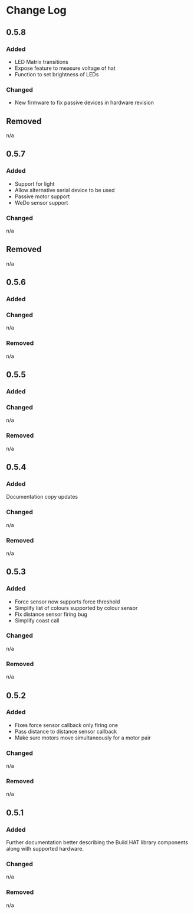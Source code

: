 # Change Log

## 0.5.8

### Added

* LED Matrix transitions
* Expose feature to measure voltage of hat
* Function to set brightness of LEDs

### Changed

* New firmware to fix passive devices in hardware revision

## Removed

n/a

## 0.5.7

### Added

* Support for light
* Allow alternative serial device to be used
* Passive motor support
* WeDo sensor support

### Changed

n/a

## Removed

n/a

## 0.5.6

### Added


### Changed

n/a

### Removed

n/a

## 0.5.5

### Added


### Changed

n/a

### Removed

n/a

## 0.5.4

### Added

Documentation copy updates

### Changed

n/a

### Removed

n/a

## 0.5.3

### Added

* Force sensor now supports force threshold
* Simplify list of colours supported by colour sensor
* Fix distance sensor firing bug
* Simplify coast call

### Changed

n/a

### Removed

n/a

## 0.5.2

### Added

* Fixes force sensor callback only firing one
* Pass distance to distance sensor callback
* Make sure motors move simultaneously for a motor pair

### Changed

n/a

### Removed

n/a

## 0.5.1

### Added

Further documentation better describing the Build HAT library components along with supported hardware.

### Changed

n/a

### Removed

n/a
